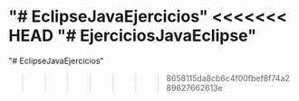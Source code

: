 "# EclipseJavaEjercicios" 
<<<<<<< HEAD
"# EjerciciosJavaEclipse" 
=======
"# EclipseJavaEjercicios" 
>>>>>>> 8658115da8cb6c4f00fbef8f74a289627662613e
